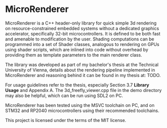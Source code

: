 # MicroRenderer

MicroRenderer is a C++ header-only library for quick simple 3d rendering on resource-constrained embedded systems
without a dedicated graphics accelerator, specifically 32-bit microcontrollers. It is defined to be both fast and 
amenable to modification by the user. Shading computations can be programmed into a set of Shader classes, analogous 
to rendering on GPUs using shader scripts, which are inlined into code without overhead by providing them as template 
parameters to the main renderer class.

The library was developed as part of my bachelor's thesis at the Technical 
University of Vienna, details about the rendering pipeline implemented in MicroRenderer and reasoning behind it can 
be found in my thesis at: TODO.

For usage guidelines refer to the thesis, especially Section 3.7 **Library Usage** and Appendix A.
The 3d_freefly_viewer.cpp file in the demo directory may also be helpful, which can be run using SDL2 on PC.

MicroRenderer has been tested using the MSVC toolchain on PC, and on STM32 and RP2040 microcontrollers using their 
recommended toolchains.

This project is licensed under the terms of the MIT license.